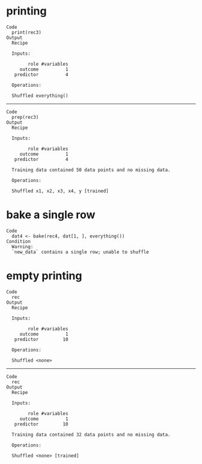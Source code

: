 # printing

    Code
      print(rec3)
    Output
      Recipe
      
      Inputs:
      
            role #variables
         outcome          1
       predictor          4
      
      Operations:
      
      Shuffled everything()

---

    Code
      prep(rec3)
    Output
      Recipe
      
      Inputs:
      
            role #variables
         outcome          1
       predictor          4
      
      Training data contained 50 data points and no missing data.
      
      Operations:
      
      Shuffled x1, x2, x3, x4, y [trained]

# bake a single row

    Code
      dat4 <- bake(rec4, dat[1, ], everything())
    Condition
      Warning:
      `new_data` contains a single row; unable to shuffle

# empty printing

    Code
      rec
    Output
      Recipe
      
      Inputs:
      
            role #variables
         outcome          1
       predictor         10
      
      Operations:
      
      Shuffled <none>

---

    Code
      rec
    Output
      Recipe
      
      Inputs:
      
            role #variables
         outcome          1
       predictor         10
      
      Training data contained 32 data points and no missing data.
      
      Operations:
      
      Shuffled <none> [trained]

